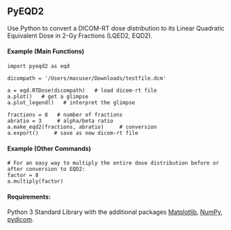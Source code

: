 ## PyEQD2
Use Python to convert a DICOM-RT dose distribution to its Linear Quadratic Equivalent Dose in 2-Gy Fractions (LQED2, EQD2).
<br />

#### Example (Main Functions)
```
import pyeqd2 as eqd

dicompath = '/Users/macuser/Downloads/testfile.dcm'

a = eqd.RTDose(dicompath)   # load dicom-rt file
a.plot()   # get a glimpse
a.plot_legend()   # interpret the glimpse

fractions = 8   # number of fractions
abratio = 3     # alpha/beta ratio
a.make_eqd2(fractions, abratio)     # conversion
a.export()     # save as new dicom-rt file
```

#### Example (Other Commands)
```
# For an easy way to multiply the entire dose distribution before or after conversion to EQD2:
factor = 8
a.multiply(factor)
```

#### Requirements:
Python 3 Standard Library with the additional packages [Matplotlib](https://github.com/matplotlib/matplotlib), [NumPy](https://github.com/numpy/numpy), [pydicom](https://github.com/pydicom/pydicom).
